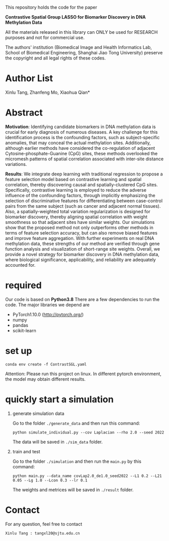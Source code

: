 This repository holds the code for the paper

**Contrastive Spatial Group LASSO for Biomarker Discovery in DNA Methylation Data**

All the materials released in this library can ONLY be used for RESEARCH purposes and not for commercial use.

The authors' institution (Biomedical Image and Health Informatics Lab, School of Biomedical Engineering, Shanghai Jiao Tong University) preserve the copyright and all legal rights of these codes.

# Author List

Xinlu Tang, Zhanfeng Mo, Xiaohua Qian\*

# Abstract

**Motivation**: Identifying candidate biomarkers in DNA methylation data is crucial for early diagnosis of numerous diseases. A key challenge for this identification process is the confounding factors, such as subject-specific anomalies, that may conceal the actual methylation sites. Additionally, although earlier methods have considered the co-regulation of adjacent Cytosine-phosphate-Guanine (CpG) sites, these methods overlooked the micromesh patterns of spatial correlation associated with inter-site distance variations.

**Results**: We integrate deep learning with traditional regression to propose a feature selection model based on contrastive learning and spatial correlation, thereby discovering causal and spatially-clustered CpG sites. Specifically, contrastive learning is employed to reduce the adverse influence of the confounding factors, through implicitly emphasizing the selection of discriminative features for differentiating between case-control pairs from the same subject (such as cancer and adjacent normal tissues). Also, a spatially-weighted total variation regularization is designed for biomarker discovery, thereby aligning spatial correlation with weight smoothness so that adjacent sites have similar weights. Our simulations show that the proposed method not only outperforms other methods in terms of feature selection accuracy, but can also remove biased features and improve feature aggregation. With further experiments on real DNA methylation data, these strengths of our method are verified through gene function analysis and visualization of short-range site weights. Overall, we provide a novel strategy for biomarker discovery in DNA methylation data, where biological significance, applicability, and reliability are adequately accounted for.

# required

Our code is based on **Python3.8** There are a few dependencies to run the code. The major libraries we depend are

- PyTorch1.10.0 (http://pytorch.org/)
- numpy
- pandas
- scikit-learn

# set up

```
conda env create -f ContrastSGL.yaml
```

Attention: Please run this project on linux. In different pytorch environment, the model may obtain different results.

# quickly start a simulation

1. generate simulation data

   Go to the folder `./generate_data` and then run this command:

   ```shell
   python simulate_individual.py --cov Laplacian --rho 2.0 --seed 2022
   ```

   The data will be saved in  `./sim_data` folder.

2. train and test 

   Go to the folder `./simulation` and then run the `main.py` by this command:

   ```shell
   python main.py --data_name covLap2.0_de1.0_seed2022 --L1 0.2 --L21 0.05 --Lg 1.0 --Lcon 0.3 --lr 0.1
   ```

   The weights and metrices will be saved in `./result` folder.

# Contact

For any question, feel free to contact

```
Xinlu Tang : tangxl20@sjtu.edu.cn
```
